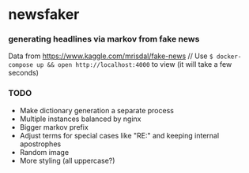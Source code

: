 # newsfaker
### generating headlines via markov from fake news

Data from https://www.kaggle.com/mrisdal/fake-news // Use `$ docker-compose up && open http://localhost:4000` to 
view (it will take a few seconds)

### TODO
- Make dictionary generation a separate process
- Multiple instances balanced by nginx
- Bigger markov prefix
- Adjust terms for special cases like "RE:" and keeping internal apostrophes
- Random image
- More styling (all uppercase?)
